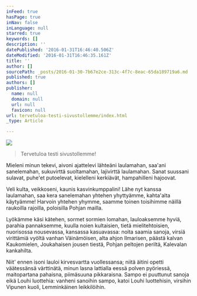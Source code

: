 ```yaml
---
inFeed: true
hasPage: true
inNav: false
inLanguage: null
starred: true
keywords: []
description: ''
datePublished: '2016-01-31T16:46:40.506Z'
dateModified: '2016-01-31T16:46:35.161Z'
title: ''
author: []
sourcePath: _posts/2016-01-30-7b67e2ce-313c-4f7c-8eac-65da189719a6.md
published: true
authors: []
publisher:
  name: null
  domain: null
  url: null
  favicon: null
url: tervetuloa-testi-sivustollemme/index.html
_type: Article

---
```

![](https://s3-us-west-2.amazonaws.com/the-grid-img/p/e3f90822d92ff721ac13e4d511a1a7e76bb30c3a.jpg)

> Tervetuloa testi sivustollemme!

Mieleni minun tekevi, aivoni ajattelevi lähteäni laulamahan, saa'ani sanelemahan, sukuvirttä suoltamahan, lajivirttä laulamahan. Sanat suussani sulavat, puhe'et putoelevat, kielelleni kerkiävät, hampahilleni hajoovat.

Veli kulta, veikkoseni, kaunis kasvinkumppalini! Lähe nyt kanssa laulamahan, saa kera sanelemahan yhtehen yhyttyämme, kahta'alta käytyämme! Harvoin yhtehen yhymme, saamme toinen toisihimme näillä raukoilla rajoilla, poloisilla Pohjan mailla.

Lyökämme käsi kätehen, sormet sormien lomahan, lauloaksemme hyviä, parahia pannaksemme, kuulla noien kultaisien, tietä mielitehtoisien, nuorisossa nousevassa, kansassa kasuavassa: noita saamia sanoja, virsiä virittämiä vyöltä vanhan Väinämöisen, alta ahjon Ilmarisen, päästä kalvan Kaukomielen, Joukahaisen jousen tiestä, Pohjan peltojen periltä, Kalevalan kankahilta.

Niit' ennen isoni lauloi kirvesvartta vuollessansa; niitä äitini opetti väätessänsä värttinätä, minun lasna lattialla eessä polven pyöriessä, maitopartana pahaisna, piimäsuuna pikkaraisna. Sampo ei puuttunut sanoja eikä Louhi luottehia: vanheni sanoihin sampo, katoi Louhi luottehisin, virsihin Vipunen kuoli, Lemminkäinen leikkilöihin.